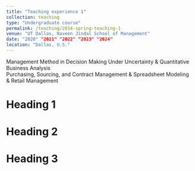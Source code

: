 ```yaml
---
title: "Teaching experience 1"
collection: teaching
type: "Undergraduate course"
permalink: /teaching/2014-spring-teaching-1
venue: "UT Dallas, Naveen Jindal School of Management"
date: "2020" "2021" "2022" "2023" "2024"
location: "Dallas, U.S."
---
```


Management Method in Decision Making Under Uncertainty & Quantitative Business Analysis   
Purchasing, Sourcing, and Contract Management & Spreadsheet Modeling & Retail Management

Heading 1
======

Heading 2
======

Heading 3
======

